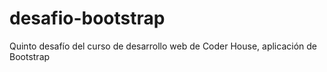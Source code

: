 # desafio-bootstrap
Quinto desafío del curso de desarrollo web de Coder House, aplicación de Bootstrap
